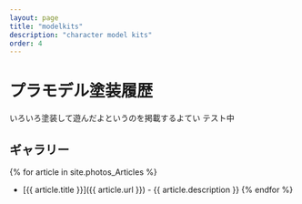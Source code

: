 ```yaml
---
layout: page
title: "modelkits"
description: "character model kits"
order: 4
---
```


# プラモデル塗装履歴

いろいろ塗装して遊んだよというのを掲載するよてい
テスト中

## ギャラリー

{% for article in site.photos_Articles %}
- [{{ article.title }}]({{ article.url }}) - {{ article.description }}
{% endfor %}


